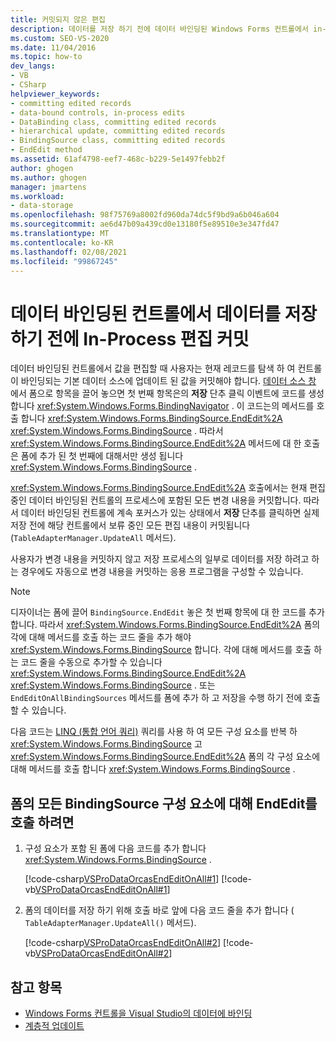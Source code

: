 ```yaml
---
title: 커밋되지 않은 편집
description: 데이터를 저장 하기 전에 데이터 바인딩된 Windows Forms 컨트롤에서 in-process 편집 내용을 커밋합니다. 폼의 모든 BindingSource 구성 요소에 대해 EndEdit를 호출 합니다.
ms.custom: SEO-VS-2020
ms.date: 11/04/2016
ms.topic: how-to
dev_langs:
- VB
- CSharp
helpviewer_keywords:
- committing edited records
- data-bound controls, in-process edits
- DataBinding class, committing edited records
- hierarchical update, committing edited records
- BindingSource class, committing edited records
- EndEdit method
ms.assetid: 61af4798-eef7-468c-b229-5e1497febb2f
author: ghogen
ms.author: ghogen
manager: jmartens
ms.workload:
- data-storage
ms.openlocfilehash: 98f75769a8002fd960da74dc5f9bd9a6b046a604
ms.sourcegitcommit: ae6d47b09a439cd0e13180f5e89510e3e347fd47
ms.translationtype: MT
ms.contentlocale: ko-KR
ms.lasthandoff: 02/08/2021
ms.locfileid: "99867245"
---
```

# <a name="commit-in-process-edits-on-data-bound-controls-before-saving-data"></a>데이터 바인딩된 컨트롤에서 데이터를 저장하기 전에 In-Process 편집 커밋

데이터 바인딩된 컨트롤에서 값을 편집할 때 사용자는 현재 레코드를 탐색 하 여 컨트롤이 바인딩되는 기본 데이터 소스에 업데이트 된 값을 커밋해야 합니다. [데이터 소스 창](add-new-data-sources.md) 에서 폼으로 항목을 끌어 놓으면 첫 번째 항목은의 **저장** 단추 클릭 이벤트에 코드를 생성 합니다 <xref:System.Windows.Forms.BindingNavigator> . 이 코드는의 메서드를 호출 합니다 <xref:System.Windows.Forms.BindingSource.EndEdit%2A> <xref:System.Windows.Forms.BindingSource> . 따라서 <xref:System.Windows.Forms.BindingSource.EndEdit%2A> 메서드에 대 한 호출은 폼에 추가 된 첫 번째에 대해서만 생성 됩니다 <xref:System.Windows.Forms.BindingSource> .

<xref:System.Windows.Forms.BindingSource.EndEdit%2A> 호출에서는 현재 편집 중인 데이터 바인딩된 컨트롤의 프로세스에 포함된 모든 변경 내용을 커밋합니다. 따라서 데이터 바인딩된 컨트롤에 계속 포커스가 있는 상태에서 **저장** 단추를 클릭하면 실제 저장 전에 해당 컨트롤에서 보류 중인 모든 편집 내용이 커밋됩니다(`TableAdapterManager.UpdateAll` 메서드).

사용자가 변경 내용을 커밋하지 않고 저장 프로세스의 일부로 데이터를 저장 하려고 하는 경우에도 자동으로 변경 내용을 커밋하는 응용 프로그램을 구성할 수 있습니다.

> [!NOTE]
> 디자이너는 폼에 끌어 `BindingSource.EndEdit` 놓은 첫 번째 항목에 대 한 코드를 추가 합니다. 따라서 <xref:System.Windows.Forms.BindingSource.EndEdit%2A> 폼의 각에 대해 메서드를 호출 하는 코드 줄을 추가 해야 <xref:System.Windows.Forms.BindingSource> 합니다. 각에 대해 메서드를 호출 하는 코드 줄을 수동으로 추가할 수 있습니다 <xref:System.Windows.Forms.BindingSource.EndEdit%2A> <xref:System.Windows.Forms.BindingSource> . 또는 `EndEditOnAllBindingSources` 메서드를 폼에 추가 하 고 저장을 수행 하기 전에 호출할 수 있습니다.

다음 코드는 [LINQ (통합 언어 쿼리)](/dotnet/csharp/linq/) 쿼리를 사용 하 여 모든 구성 요소를 반복 하 <xref:System.Windows.Forms.BindingSource> 고 <xref:System.Windows.Forms.BindingSource.EndEdit%2A> 폼의 각 구성 요소에 대해 메서드를 호출 합니다 <xref:System.Windows.Forms.BindingSource> .

## <a name="to-call-endedit-for-all-bindingsource-components-on-a-form"></a>폼의 모든 BindingSource 구성 요소에 대해 EndEdit를 호출 하려면

1. 구성 요소가 포함 된 폼에 다음 코드를 추가 합니다 <xref:System.Windows.Forms.BindingSource> .

     [!code-csharp[VSProDataOrcasEndEditOnAll#1](../data-tools/codesnippet/CSharp/commit-in-process-edits-on-data-bound-controls-before-saving-data_1.cs)]
     [!code-vb[VSProDataOrcasEndEditOnAll#1](../data-tools/codesnippet/VisualBasic/commit-in-process-edits-on-data-bound-controls-before-saving-data_1.vb)]

2. 폼의 데이터를 저장 하기 위해 호출 바로 앞에 다음 코드 줄을 추가 합니다 ( `TableAdapterManager.UpdateAll()` 메서드).

     [!code-csharp[VSProDataOrcasEndEditOnAll#2](../data-tools/codesnippet/CSharp/commit-in-process-edits-on-data-bound-controls-before-saving-data_2.cs)]
     [!code-vb[VSProDataOrcasEndEditOnAll#2](../data-tools/codesnippet/VisualBasic/commit-in-process-edits-on-data-bound-controls-before-saving-data_2.vb)]

## <a name="see-also"></a>참고 항목

- [Windows Forms 컨트롤을 Visual Studio의 데이터에 바인딩](../data-tools/bind-windows-forms-controls-to-data-in-visual-studio.md)
- [계층적 업데이트](../data-tools/hierarchical-update.md)
